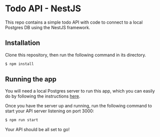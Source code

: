 # Todo API - NestJS

This repo contains a simple todo API with code to connect to a local Postgres DB using the NestJS framework.

## Installation

Clone this repository, then run the following command in its directory.

```bash
$ npm install
```

## Running the app

You will need a local Postgres server to run this app, which you can easily do by following the instructions [here](https://www.codecademy.com/article/installing-and-using-postgresql-locally).

Once you have the server up and running, run the following command to start your API server listening on port 3000:

```bash
$ npm run start
```

Your API should be all set to go!
